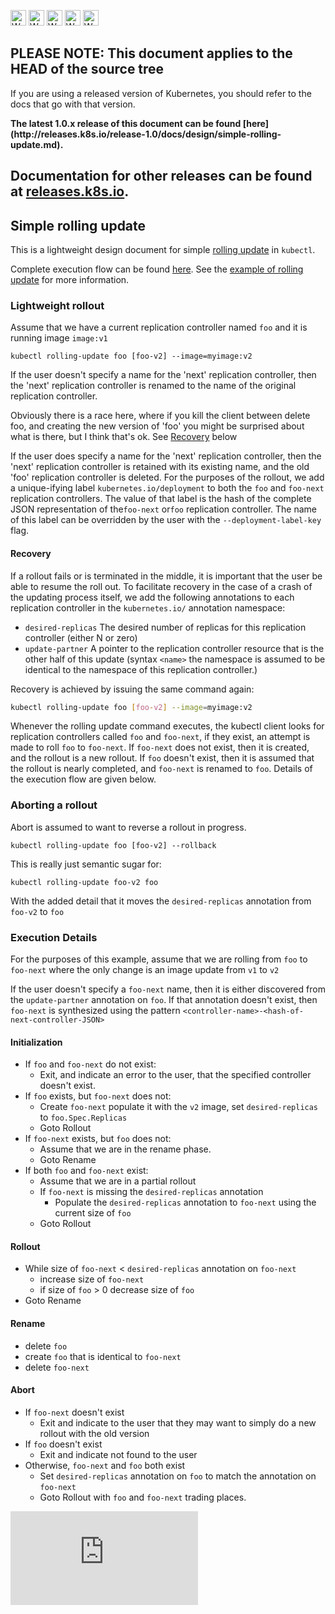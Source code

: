 <!-- BEGIN MUNGE: UNVERSIONED_WARNING -->

<!-- BEGIN STRIP_FOR_RELEASE -->

<img src="http://kubernetes.io/img/warning.png" alt="WARNING"
     width="25" height="25">
<img src="http://kubernetes.io/img/warning.png" alt="WARNING"
     width="25" height="25">
<img src="http://kubernetes.io/img/warning.png" alt="WARNING"
     width="25" height="25">
<img src="http://kubernetes.io/img/warning.png" alt="WARNING"
     width="25" height="25">
<img src="http://kubernetes.io/img/warning.png" alt="WARNING"
     width="25" height="25">

<h2>PLEASE NOTE: This document applies to the HEAD of the source tree</h2>

If you are using a released version of Kubernetes, you should
refer to the docs that go with that version.

<strong>
The latest 1.0.x release of this document can be found
[here](http://releases.k8s.io/release-1.0/docs/design/simple-rolling-update.md).

Documentation for other releases can be found at
[releases.k8s.io](http://releases.k8s.io).
</strong>
--

<!-- END STRIP_FOR_RELEASE -->

<!-- END MUNGE: UNVERSIONED_WARNING -->

## Simple rolling update

This is a lightweight design document for simple [rolling update](../user-guide/kubectl/kubectl_rolling-update.md) in ```kubectl```. 

Complete execution flow can be found [here](#execution-details). See the [example of rolling update](../user-guide/update-demo/) for more information. 

### Lightweight rollout

Assume that we have a current replication controller named ```foo``` and it is running image ```image:v1```

```kubectl rolling-update foo [foo-v2] --image=myimage:v2```

If the user doesn't specify a name for the 'next' replication controller, then the 'next' replication controller is renamed to
the name of the original replication controller.

Obviously there is a race here, where if you kill the client between delete foo, and creating the new version of 'foo' you might be surprised about what is there, but I think that's ok.
See [Recovery](#recovery) below

If the user does specify a name for the 'next' replication controller, then the 'next' replication controller is retained with its existing name,
and the old 'foo' replication controller is deleted.  For the purposes of the rollout, we add a unique-ifying label ```kubernetes.io/deployment``` to both the ```foo``` and ```foo-next``` replication controllers.
The value of that label is the hash of the complete JSON representation of the```foo-next``` or```foo``` replication controller.  The name of this label can be overridden by the user with the ```--deployment-label-key``` flag.

#### Recovery

If a rollout fails or is terminated in the middle, it is important that the user be able to resume the roll out.
To facilitate recovery in the case of a crash of the updating process itself, we add the following annotations to each replication controller in the ```kubernetes.io/``` annotation namespace:
   * ```desired-replicas``` The desired number of replicas for this replication controller (either N or zero)
   * ```update-partner``` A pointer to the replication controller resource that is the other half of this update (syntax ```<name>``` the namespace is assumed to be identical to the namespace of this replication controller.)

Recovery is achieved by issuing the same command again:

```sh
kubectl rolling-update foo [foo-v2] --image=myimage:v2
```

Whenever the rolling update command executes, the kubectl client looks for replication controllers called ```foo``` and ```foo-next```, if they exist, an attempt is
made to roll ```foo``` to ```foo-next```.  If ```foo-next``` does not exist, then it is created, and the rollout is a new rollout.  If ```foo``` doesn't exist, then
it is assumed that the rollout is nearly completed, and ```foo-next``` is renamed to ```foo```.  Details of the execution flow are given below.


### Aborting a rollout

Abort is assumed to want to reverse a rollout in progress.

```kubectl rolling-update foo [foo-v2] --rollback```

This is really just semantic sugar for:

```kubectl rolling-update foo-v2 foo```

With the added detail that it moves the ```desired-replicas``` annotation from ```foo-v2``` to ```foo```


### Execution Details

For the purposes of this example, assume that we are rolling from ```foo``` to ```foo-next``` where the only change is an image update from `v1` to `v2`

If the user doesn't specify a ```foo-next``` name, then it is either discovered from the ```update-partner``` annotation on ```foo```.  If that annotation doesn't exist,
then ```foo-next``` is synthesized using the pattern ```<controller-name>-<hash-of-next-controller-JSON>```

#### Initialization

   * If ```foo``` and ```foo-next``` do not exist:
      * Exit, and indicate an error to the user, that the specified controller doesn't exist.
   * If ```foo``` exists, but ```foo-next``` does not:
      * Create ```foo-next``` populate it with the ```v2``` image, set ```desired-replicas``` to ```foo.Spec.Replicas```
      * Goto Rollout
   * If ```foo-next``` exists, but ```foo``` does not:
      * Assume that we are in the rename phase.
      * Goto Rename
   * If both ```foo``` and ```foo-next``` exist:
      * Assume that we are in a partial rollout
      * If ```foo-next``` is missing the ```desired-replicas``` annotation
         * Populate the ```desired-replicas``` annotation to ```foo-next``` using the current size of ```foo```
      * Goto Rollout

#### Rollout

   * While size of ```foo-next``` < ```desired-replicas``` annotation on ```foo-next```
      * increase size of ```foo-next```
      * if size of ```foo``` > 0
         decrease size of ```foo```
   * Goto Rename

#### Rename

   * delete ```foo```
   * create ```foo``` that is identical to ```foo-next```
   * delete ```foo-next```

#### Abort

   * If ```foo-next``` doesn't exist
      * Exit and indicate to the user that they may want to simply do a new rollout with the old version
   * If ```foo``` doesn't exist
      * Exit and indicate not found to the user
   * Otherwise, ```foo-next``` and ```foo``` both exist
      * Set ```desired-replicas``` annotation on ```foo``` to match the annotation on ```foo-next```
      * Goto Rollout with ```foo``` and ```foo-next``` trading places.


<!-- BEGIN MUNGE: GENERATED_ANALYTICS -->
[![Analytics](https://kubernetes-site.appspot.com/UA-36037335-10/GitHub/docs/design/simple-rolling-update.md?pixel)]()
<!-- END MUNGE: GENERATED_ANALYTICS -->
